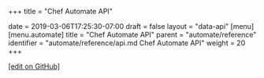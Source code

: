 +++
title = "Chef Automate API"

date = 2019-03-06T17:25:30-07:00
draft = false
layout = "data-api"
[menu]
  [menu.automate]
    title = "Chef Automate API"
    parent = "automate/reference"
    identifier = "automate/reference/api.md Chef Automate API"
    weight = 20
+++

[\[edit on GitHub\]](https://github.com/chef/automate/blob/master/components/docs-chef-io/content/automate/api.md)

